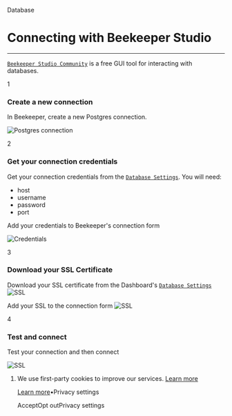 Database

# Connecting with Beekeeper Studio

* * *

[`Beekeeper Studio Community`](https://www.beekeeperstudio.io/get-community) is a free GUI tool for interacting with databases.

1

### Create a new connection

In Beekeeper, create a new Postgres connection.

![Postgres connection](https://supabase.com/docs/img/guides/database/connecting-to-postgres/beekeeper-studio/new-connection.png)

2

### Get your connection credentials

Get your connection credentials from the [`Database Settings`](https://supabase.com/dashboard/project/_/settings/database). You will need:

- host
- username
- password
- port

Add your credentials to Beekeeper's connection form

![Credentials](https://supabase.com/docs/img/guides/database/connecting-to-postgres/beekeeper-studio/beekeeper-credentials.png)

3

### Download your SSL Certificate

Download your SSL certificate from the Dashboard's [`Database Settings`](https://supabase.com/dashboard/project/_/settings/database)![SSL](https://supabase.com/docs/img/guides/database/connecting-to-postgres/beekeeper-studio/certificate.png)

Add your SSL to the connection form
![SSL](https://supabase.com/docs/img/guides/database/connecting-to-postgres/beekeeper-studio/certificate-beekeeper.png)

4

### Test and connect

Test your connection and then connect

![SSL](https://supabase.com/docs/img/guides/database/connecting-to-postgres/beekeeper-studio/connect.png)

1. We use first-party cookies to improve our services. [Learn more](https://supabase.com/privacy#8-cookies-and-similar-technologies-used-on-our-european-services)



   [Learn more](https://supabase.com/privacy#8-cookies-and-similar-technologies-used-on-our-european-services)•Privacy settings





   AcceptOpt outPrivacy settings